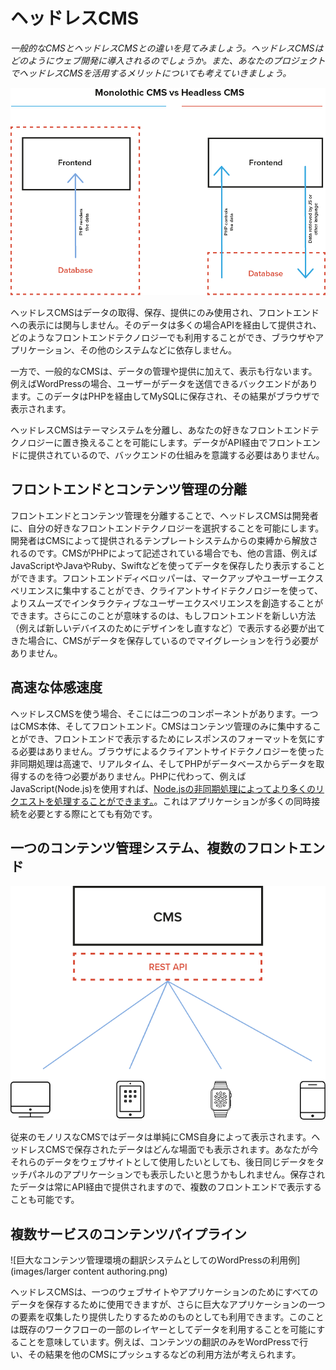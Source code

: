 # ヘッドレスCMS

*一般的なCMSとヘッドレスCMSとの違いを見てみましょう。ヘッドレスCMSはどのようにウェブ開発に導入されるのでしょうか。また、あなたのプロジェクトでヘッドレスCMSを活用するメリットについても考えていきましょう。*

![モノリスなCMSとヘッドレスCMSの仕組み](images/monolithic.png)

ヘッドレスCMSはデータの取得、保存、提供にのみ使用され、フロントエンドへの表示には関与しません。そのデータは多くの場合APIを経由して提供され、どのようなフロントエンドテクノロジーでも利用することができ、ブラウザやアプリケーション、その他のシステムなどに依存しません。

一方で、一般的なCMSは、データの管理や提供に加えて、表示も行ないます。例えばWordPressの場合、ユーザーがデータを送信できるバックエンドがあります。このデータはPHPを経由してMySQLに保存され、その結果がブラウザで表示されます。

ヘッドレスCMSはテーマシステムを分離し、あなたの好きなフロントエンドテクノロジーに置き換えることを可能にします。データがAPI経由でフロントエンドに提供されているので、バックエンドの仕組みを意識する必要はありません。

## フロントエンドとコンテンツ管理の分離

フロントエンドとコンテンツ管理を分離することで、ヘッドレスCMSは開発者に、自分の好きなフロントエンドテクノロジーを選択することを可能にします。開発者はCMSによって提供されるテンプレートシステムからの束縛から解放されるのです。CMSがPHPによって記述されている場合でも、他の言語、例えばJavaScriptやJavaやRuby、Swiftなどを使ってデータを保存したり表示することができます。フロントエンドディベロッパーは、マークアップやユーザーエクスペリエンスに集中することができ、クライアントサイドテクノロジーを使って、よりスムーズでインタラクティブなユーザーエクスペリエンスを創造することができます。さらにこのことが意味するのは、もしフロントエンドを新しい方法（例えば新しいデバイスのためにデザインをし直すなど）で表示する必要が出てきた場合に、CMSがデータを保存しているのでマイグレーションを行う必要がありません。

## 高速な体感速度

ヘッドレスCMSを使う場合、そこには二つのコンポーネントがあります。一つはCMS本体、そしてフロントエンド。CMSはコンテンツ管理のみに集中することができ、フロントエンドで表示するためにレスポンスのフォーマットを気にする必要はありません。ブラウザによるクライアントサイドテクノロジーを使った非同期処理は高速で、リアルタイム、そしてPHPがデータベースからデータを取得するのを待つ必要がありません。PHPに代わって、例えばJavaScript(Node.js)を使用すれば、[Node.jsの非同期処理によってより多くのリクエストを処理することができます。](http://www.hostingadvice.com/blog/comparing-node-js-vs-php-performance/)。これはアプリケーションが多くの同時接続を必要とする際にとても有効です。

## 一つのコンテンツ管理システム、複数のフロントエンド

![WordPressがスマートフォンやパソコン、タブレット、腕時計にコンテンツを提供するイメージ](images/multidevice.png)

従来のモノリスなCMSではデータは単純にCMS自身によって表示されます。ヘッドレスCMSで保存されたデータはどんな場面でも表示されます。あなたが今それらのデータをウェブサイトとして使用したいとしても、後日同じデータをタッチパネルのアプリケーションでも表示したいと思うかもしれません。保存されたデータは常にAPI経由で提供されますので、複数のフロントエンドで表示することも可能です。

## 複数サービスのコンテンツパイプライン

![巨大なコンテンツ管理環境の翻訳システムとしてのWordPressの利用例](images/larger content authoring.png)

ヘッドレスCMSは、一つのウェブサイトやアプリケーションのためにすべてのデータを保存するために使用できますが、さらに巨大なアプリケーションの一つの要素を収集したり提供したりするためのものとしても利用できます。このことは既存のワークフローの一部のレイヤーとしてデータを利用することを可能にすることを意味しています。例えば、コンテンツの翻訳のみをWordPressで行い、その結果を他のCMSにプッシュするなどの利用方法が考えられます。
